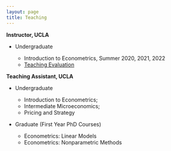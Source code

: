 ```yaml
---
layout: page
title: Teaching
---
```


**Instructor, UCLA**

* Undergraduate

   * Introduction to Econometrics, Summer 2020, 2021, 2022 
   * [Teaching Evaluation](/instructor_eval.pdf)


**Teaching Assistant, UCLA**

* Undergraduate

   * Introduction to Econometrics; 
   * Intermediate Microeconomics; 
   * Pricing and Strategy
   
* Graduate (First Year PhD Courses)

   * Econometrics: Linear Models
   * Econometrics: Nonparametric Methods
